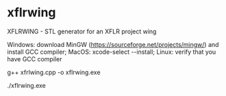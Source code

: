 # xflrwing

XFLRWING - STL generator for an XFLR project wing 

Windows:  download MinGW (https://sourceforge.net/projects/mingw/) and install GCC compiler; MacOS:  xcode-select --install; Linux:  verify that you have GCC compiler
 
 g++ xfrlwing.cpp -o xflrwing.exe
  
 ./xflrwing.exe
